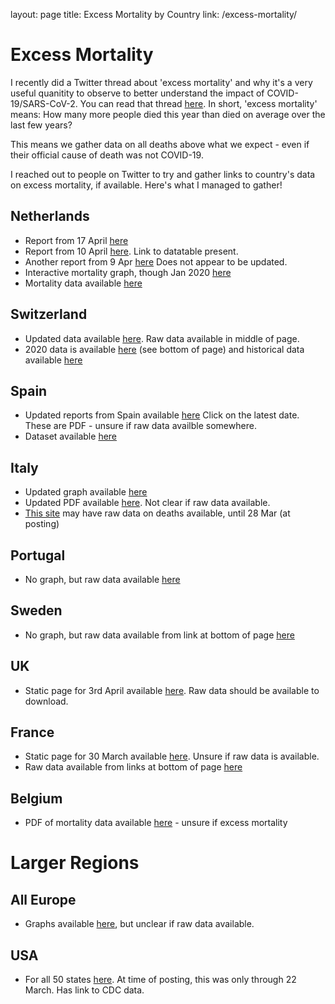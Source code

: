 layout: page
title: Excess Mortality by Country
link: /excess-mortality/

# Excess Mortality

I recently did a Twitter thread about 'excess mortality' and why it's a very useful quanitity to observe to better understand the impact of COVID-19/SARS-CoV-2.
You can read that thread [here](https://twitter.com/firefoxx66/status/1249996541424816128).
In short, 'excess mortality' means: How many more people died this year than died on average over the last few years?

This means we gather data on all deaths above what we expect - even if their official cause of death was not COVID-19.

I reached out to people on Twitter to try and gather links to country's data on excess mortality, if available.  Here's what I managed to gather!

## Netherlands
- Report from 17 April [here](https://www.cbs.nl/en-gb/news/2020/16/mortality-in-second-week-of-april-estimated-at-5-000)
- Report from 10 April [here](https://www.cbs.nl/en-gb/news/2020/15/mortality-rising-further). Link to datatable present.
- Another report from 9 Apr [here](https://www.rivm.nl/monitoring-sterftecijfers-nederland) Does not appear to be updated.
- Interactive mortality graph, though Jan 2020 [here](https://epistat.wiv-isp.be/momo/)
- Mortality data available [here](https://opendata.cbs.nl/statline/#/CBS/nl/dataset/70895ned/table?fromstatweb)

## Switzerland
- Updated data available [here](https://www.bfs.admin.ch/bfs/de/home/statistiken/gesundheit/gesundheitszustand/sterblichkeit-todesursachen.html). Raw data available in middle of page.
- 2020 data is available [here](https://www.bfs.admin.ch/bfs/en/home/statistics/health/state-health/mortality-causes-death.assetdetail.12467389.html) (see bottom of page) and historical data available [here](https://www.bfs.admin.ch/bfs/en/home/statistics/health/state-health/mortality-causes-death.assetdetail.12607335.html)

## Spain
- Updated reports from Spain available [here](https://www.isciii.es/QueHacemos/Servicios/VigilanciaSaludPublicaRENAVE/EnfermedadesTransmisibles/MoMo/Paginas/Informes-MoMo-2020.aspx) Click on the latest date. These are PDF - unsure if raw data availble somewhere.
- Dataset available [here](https://momo.isciii.es/public/momo/dashboard/momo_dashboard.html#datos)

## Italy
- Updated graph available [here](http://www.salute.gov.it/portale/caldo/dettaglioContenutiCaldo.jsp?lingua=italiano&id=4547&area=emergenzaCaldo&menu=vuoto)
- Updated PDF available [here](http://www.salute.gov.it/portale/caldo/SISMG_sintesi_ULTIMO.pdf). Not clear if raw data available.
- [This site](https://www.istat.it/it/archivio/240401) may have raw data on deaths available, until 28 Mar (at posting)

## Portugal
- No graph, but raw data available [here](https://evm.min-saude.pt/#shiny-tab-q_total)

## Sweden
- No graph, but raw data available from link at bottom of page [here](https://www.scb.se/om-scb/nyheter-och-pressmeddelanden/ovanligt-manga-dog-vecka-14/)

## UK
- Static page for 3rd April available [here](https://www.ons.gov.uk/peoplepopulationandcommunity/birthsdeathsandmarriages/deaths/bulletins/deathsregisteredweeklyinenglandandwalesprovisional/weekending3april2020). Raw data should be available to download.

## France
- Static page for 30 March available [here](https://www.lemediatv.fr/articles/analyses/maj-10-04-les-morts-invisibles-du-coronavirus-la-verite-derriere-les-chiffres-officiels-SaYKcOT9RFaTkUMNO7HOYg). Unsure if raw data is available.
- Raw data available from links at bottom of page [here](https://www.insee.fr/fr/information/4470857)

## Belgium
- PDF of mortality data available [here](https://epidemio.wiv-isp.be/ID/Documents/Covid19/Meest%20recente%20update.pdf) - unsure if excess mortality

# Larger Regions

## All Europe
- Graphs available [here](https://www.euromomo.eu/), but unclear if raw data available.

## USA
- For all 50 states [here](https://weinbergerlab.github.io/ExcessILI/articles/PImortality.html#compare-excess-p-i-mortality-vs-excess-ili). At time of posting, this was only through 22 March. Has link to CDC data.
